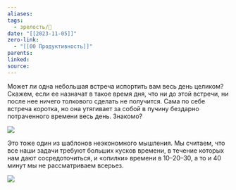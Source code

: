 ```yaml
---
aliases: 
tags:
  - зрелость/🌱
date: "[[2023-11-05]]"
zero-link:
  - "[[00 Продуктивность]]"
parents: 
linked: 
source:
---
```

Может ли одна небольшая встреча испортить вам весь день целиком? Скажем, если ее назначат в такое время дня, что ни до этой встречи, ни после нее ничего толкового сделать не получится. Сама по себе встреча коротка, но она утягивает за собой в пучину бездарно потраченного времени весь день. Знакомо?

![](screen%2040.png)

Это тоже один из шаблонов неэкономного мышления. Мы считаем, что все наши задачи требуют больших кусков времени, в течение которых нам дают сосредоточиться, и «опилки» времени в 10–20–30, а то и 40 минут мы не рассматриваем всерьез.

![](Время.md#^f47628)